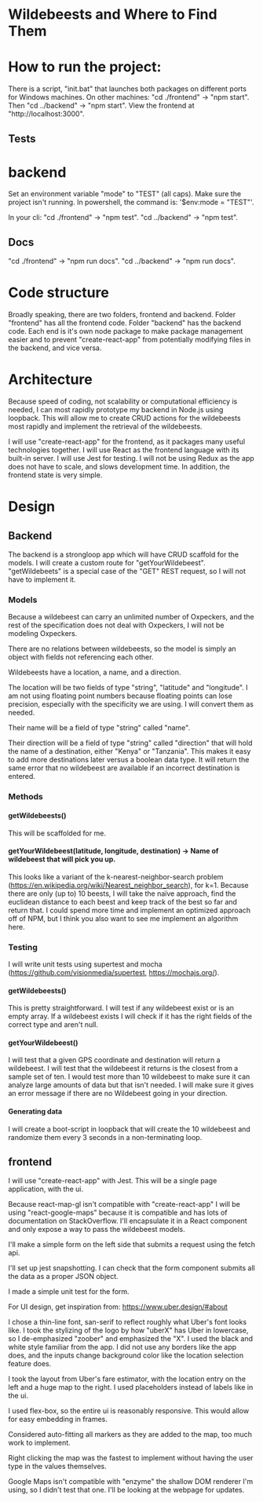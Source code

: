 # Wildebeests and Where to Find Them

# How to run the project:
 There is a script, "init.bat" that launches both packages on different ports for Windows machines. On other machines: "cd ./frontend" -> "npm start". Then "cd ../backend" -> "npm start". View the frontend at "http://localhost:3000".

## Tests
# backend
 Set an environment variable "mode" to "TEST" (all caps). Make sure the project isn't running. In powershell, the command is: '$env:mode = "TEST"'.

 In your cli: "cd ./frontend" -> "npm test". "cd ../backend" -> "npm test".
## Docs
 "cd ./frontend" -> "npm run docs". "cd ../backend" -> "npm run docs".

# Code structure
  Broadly speaking, there are two folders, frontend and backend. Folder "frontend" has all the frontend code. Folder "backend" has the backend code. Each end is it's own node package to make package management easier and to prevent "create-react-app" from potentially modifying files in the backend, and vice versa.

# Architecture
  Because speed of coding, not scalability or computational efficiency is needed, I can most rapidly prototype my backend in Node.js using loopback. This will allow me to create CRUD actions for the wildebeests most rapidly and implement the retrieval of the wildebeests.

  I will use "create-react-app" for the frontend, as it packages many useful technologies together. I will use React as the frontend language with its built-in server. I will use Jest for testing. I will not be using Redux as the app does not have to scale, and slows development time. In addition, the frontend state is very simple.

# Design
## Backend
  The backend is a strongloop app which will have CRUD scaffold for the models. I will create a custom route for "getYourWildebeest". "getWildebeets" is a special case of the "GET" REST request, so I will not have to implement it.

### Models
  Because a wildebeest can carry an unlimited number of Oxpeckers, and the rest of the specification does not deal with Oxpeckers, I will not be modeling Oxpeckers.

  There are no relations between wildebeests, so the model is simply an object with fields not referencing each other.

  Wildebeests have a location, a name, and a direction.

  The location will be two fields of type "string", "latitude" and "longitude". I am not using floating point numbers because floating points can lose precision, especially with the specificity we are using.  I will convert them as needed.

  Their name will be a field of type "string" called "name".

  Their direction will be a field of type "string" called "direction" that will hold the name of a destination, either "Kenya" or "Tanzania". This makes it easy to add more destinations later versus a boolean data type. It will return the same error that no wildebeest are available if an incorrect destination is entered.

### Methods
#### getWildebeests()
 This will be scaffolded for me.

#### getYourWildebeest(latitude, longitude, destination) -> Name of wildebeest that will pick you up.

 This looks like a variant of the k-nearest-neighbor-search problem (https://en.wikipedia.org/wiki/Nearest_neighbor_search), for k=1. Because there are only (up to) 10 beests, I will take the naïve approach, find the euclidean distance to each beest and keep track of the best so far and return that. I could spend more time and implement an optimized approach off of NPM, but I think you also want to see me implement an algorithm here.

### Testing
 I will write unit tests using supertest and mocha (https://github.com/visionmedia/supertest, https://mochajs.org/).

#### getWildebeests()
 This is pretty straightforward. I will test if any wildebeest exist or is an empty array. If a wildebeest exists I will check if it has the right fields of the correct type and aren't null.

#### getYourWildebeest()
 I will test that a given GPS coordinate and destination will return a wildebeest. I will test that the wildebeest it returns is the closest from a sample set of ten. I would test more than 10 wildebeest to make sure it can analyze large amounts of data but that isn't needed. I will make sure it gives an error message if there are no Wildebeest going in your direction.

#### Generating data
  I will create a boot-script in loopback that will create the 10 wildebeest and randomize them every 3 seconds in a non-terminating loop.

## frontend
 I will use "create-react-app" with Jest. This will be a single page application, with the ui.

Because react-map-gl isn't compatible with "create-react-app" I will be using "react-google-maps" because it is compatible and has lots of documentation on StackOverflow.  I'll encapsulate it in a React component and only expose a way to pass the wildebeest models.

 I'll make a simple form on the left side that submits a request using the fetch api.

 I'll set up jest snapshotting. I can check that the form component submits all the data as a proper JSON object.

 I made a simple unit test for the form.

 For UI design, get inspiration from: https://www.uber.design/#about

 I chose a thin-line font, san-serif to reflect roughly what Uber's font looks like. I took the stylizing of the logo by how "uberX" has Uber in lowercase, so I de-emphasized "zoober" and emphasized the "X". I used the black and white style familiar from the app. I did not use any borders like the app does, and the inputs change background color like the location selection feature does.

 I took the layout from Uber's fare estimator, with the location entry on the left and a huge map to the right. I used placeholders instead of labels like in the ui.

 I used flex-box, so the entire ui is reasonably responsive. This would allow for easy embedding in frames.

 Considered auto-fitting all markers as they are added to the map, too much work to implement.

 Right clicking the map was the fastest to implement without having the user type in the values themselves.

 Google Maps isn't compatible with "enzyme" the shallow DOM renderer I'm using, so I didn't test that one. I'll be looking at the webpage for updates.
